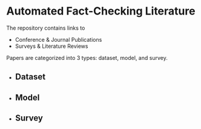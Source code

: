 # Automated Fact-Checking Literature

The repository contains links to
- Conference & Journal Publications
- Surveys & Literature Reviews

Papers are categorized into 3 types: dataset, model, and survey.

- ## Dataset


- ## Model


- ## Survey
